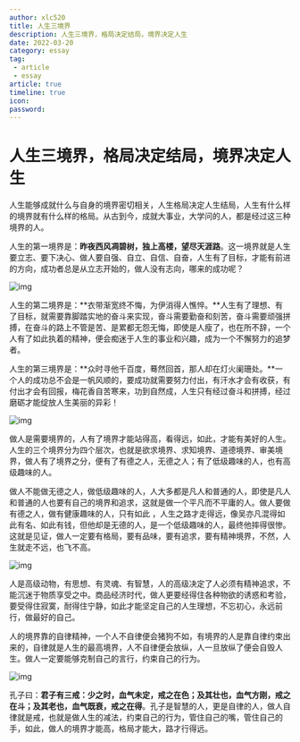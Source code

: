 ```yaml
---
author: xlc520
title: 人生三境界
description: 人生三境界，格局决定结局，境界决定人生
date: 2022-03-20
category: essay
tag: 
 - article
 - essay
article: true
timeline: true
icon: 
password: 
---
```


# 人生三境界，格局决定结局，境界决定人生

人生能够成就什么与自身的境界密切相关，人生格局决定人生结局，人生有什么样的境界就有什么样的格局。从古到今，成就大事业，大学问的人，都是经过这三种境界的人。

人生的第一境界是：**昨夜西风凋碧树，独上高楼，望尽天涯路**。这一境界就是人生要立志、要下决心、做人要自强、自立、自信、自奋，人生有了目标，才能有前进的方向，成功者总是从立志开始的，做人没有志向，哪来的成功呢？

![img](http://alist.ciberviler.top/d/ecloud180/images/blogImage/c8ea15ce36d3d539ad9b54e1d0bf0e58352ab02b.jpeg)

人生的第二境界是：**衣带渐宽终不悔，为伊消得人憔悴。**人生有了理想、有了目标，就需要靠脚踏实地的奋斗来实现，奋斗需要勤奋和刻苦，奋斗需要顽强拼搏，在奋斗的路上不管是苦、是累都无怨无悔，即使是人瘦了，也在所不辞，一个人有了如此执着的精神，便会痴迷于人生的事业和兴趣，成为一个不懈努力的追梦者。

人生的第三境界是：**众时寻他千百度，蓦然回首，那人却在灯火阑珊处。**一个人的成功总不会是一帆风顺的，要成功就需要努力付出，有汗水才会有收获，有付出才会有回报，梅花香自苦寒来，功到自然成，人生只有经过奋斗和拼搏，经过磨砺才能绽放人生美丽的异彩！

![img](http://alist.ciberviler.top/d/ecloud180/images/blogImage/58ee3d6d55fbb2fb4bc601d49472c7ac4423dccc.jpeg)

做人是需要境界的，人有了境界才能站得高，看得远，如此，才能有美好的人生。人生的三个境界分为四个层次，也就是欲求境界、求知境界、道德境界、审美境界，做人有了境界之分，便有了有德之人，无德之人；有了低级趣味的人，也有高级趣味的人。

做人不能做无德之人，做低级趣味的人，人大多都是凡人和普通的人，即使是凡人和普通的人也要有自己的境界和追求，这就是做一个平凡而不平庸的人。做人要做有德之人，做有健康趣味的人，只有如此 ，人生之路才走得远，像吴亦凡混得如此有名、如此有钱，但他却是无德的人，是一个低级趣味的人，最终他摔得很惨。这就是见证，做人一定要有格局，要有品味，要有追求，要有精神境界，不然，人生就走不远，也飞不高。

![img](http://alist.ciberviler.top/d/ecloud180/images/blogImage/9d82d158ccbf6c8113a64f776606563d32fa4059.jpeg)

人是高级动物，有思想、有灵魂、有智慧，人的高级决定了人必须有精神追求，不能沉迷于物质享受之中。商品经济时代，做人更要经得住各种物欲的诱惑和考验，要受得住寂寞，耐得住宁静，如此才能坚定自己的人生理想，不忘初心，永远前行，做最好的自己。

人的境界靠的自律精神，一个人不自律便会猪狗不如，有境界的人是靠自律约束出来的，自律就是人生的最高境界，人不自律便会放纵，人一旦放纵了便会自毁人生。做人一定要能够克制自己的言行，约束自己的行为。

![img](http://alist.ciberviler.top/d/ecloud180/images/blogImage/279759ee3d6d55fba7ea1c63b71aa84220a4dd0c.jpeg)

孔子曰：**君子有三戒：少之时，血气未定，戒之在色；及其壮也，血气方刚，戒之在斗；及其老也，血气既衰，戒之在得**。孔子是智慧的人，更是自律的人，做人自律就是戒，也就是做人生的减法，约束自己的行为，管住自己的嘴，管住自己的手，如此，做人的境界才能高，格局才能大，路才行得远。
